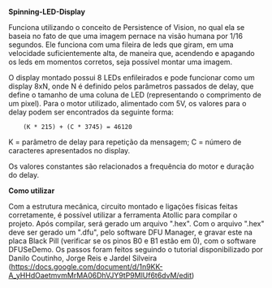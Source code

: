 **Spinning-LED-Display**

 Funciona utilizando o conceito de Persistence of Vision, no qual ela se baseia no fato de que uma imagem pernace na visão humana por 1/16 segundos. Ele funciona com uma fileira de leds que giram, em uma velocidade suficientemente alta, de maneira que, acendendo e apagando os leds em momentos corretos, seja possível montar uma imagem.
 
 O display montado possui 8 LEDs enfileirados e pode funcionar como um display 8xN, onde N é definido pelos parâmetros passados de delay, que define o tamanho de uma coluna de LED (representando o comprimento de um pixel). Para o motor utilizado, alimentado com 5V, os valores para o delay podem ser encontrados da seguinte forma:
 
        (K * 215) + (C * 3745) = 46120
        
K = parâmetro de delay para repetição da mensagem; C = número de caracteres apresentados no display.

Os valores constantes são relacionados a frequência do motor e duração do delay.


**Como utilizar**

 Com a estrutura mecânica, circuito montado e ligações físicas feitas corretamente, é possível utilizar a ferramenta Atollic para compilar o projeto. Após compilar, será gerado um arquivo ".hex". Com o arquivo ".hex" deve ser gerado um ".dfu", pelo software DFU Manager, e gravar este na placa Black Pill (verificar se os pinos B0 e B1 estão em 0), com o software DFUSeDemo. Os passos foram feitos seguindo o tutorial disponibilizado por Danilo Coutinho, Jorge Reis e Jardel Silveira (https://docs.google.com/document/d/1n9KK-A_yHHdOaetmvmMrMA06DhVJY9tP9MlUf6t6dvM/edit)
 
 
